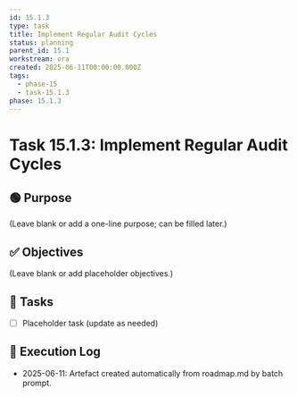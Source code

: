 ```yaml
---
id: 15.1.3
type: task
title: Implement Regular Audit Cycles
status: planning
parent_id: 15.1
workstream: ora
created: 2025-06-11T00:00:00.000Z
tags:
  - phase-15
  - task-15.1.3
phase: 15.1.3
---
```


# Task 15.1.3: Implement Regular Audit Cycles

## 🟢 Purpose

(Leave blank or add a one-line purpose; can be filled later.)

## ✅ Objectives

(Leave blank or add placeholder objectives.)

## 🔨 Tasks

- [ ] Placeholder task (update as needed)

## 🧾 Execution Log

- 2025-06-11: Artefact created automatically from roadmap.md by batch prompt.

